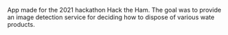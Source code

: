 App made for the 2021 hackathon Hack the Ham. The goal was to provide an image detection service for deciding how to dispose of various wate products.
